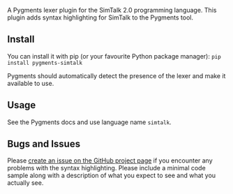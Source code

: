 A Pygments lexer plugin for the SimTalk 2.0 programming language. This plugin adds syntax highlighting for SimTalk to the Pygments tool.

## Install
You can install it with pip (or your favourite Python package manager):
`pip install pygments-simtalk`

Pygments should automatically detect the presence of the lexer and make it available to use.

## Usage

See the Pygments docs and use language name `simtalk`.

## Bugs and Issues
Please [create an issue on the GitHub project page](https://github.com/sean-reed/pygments-simtalk/issues) if you encounter any problems with the syntax highlighting. Please include a minimal code sample
along with a description of what you expect to see and what you actually see.